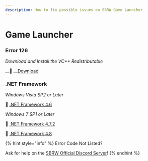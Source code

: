 ```yaml
---
description: How to fix possible issues on SBRW Game Launcher
---
```


# Game Launcher

### **Error 126**

_Download and Install the VC++ Redistributable_

\_\_💾 __[Download](https://aka.ms/vs/16/release/VC_redist.x86.exe)

### **.NET Framework**

_Windows Vista SP2 or Later_

💾 [.NET Framework 4.6](https://dotnet.microsoft.com/download/dotnet-framework/thank-you/net46-web-installer)

_Windows 7 SP1 or Later_

💾 [.NET Framework 4.7.2](https://dotnet.microsoft.com/download/dotnet-framework/thank-you/net472-web-installer)

💾 [.NET Framework 4.8](https://dotnet.microsoft.com/download/dotnet-framework/thank-you/net48-web-installer)

{% hint style="info" %}
Error Code Not Listed?

Ask for help on the [SBRW Official Discord Server](https://discord.gg/RneBfcj)!
{% endhint %}





